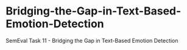 # Bridging-the-Gap-in-Text-Based-Emotion-Detection
SemEval Task 11 - Bridging the Gap in Text-Based Emotion Detection
